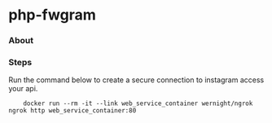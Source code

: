 # php-fwgram

### About

### Steps

Run the command below to create a secure connection to instagram access your api.

```
    docker run --rm -it --link web_service_container wernight/ngrok ngrok http web_service_container:80
```
